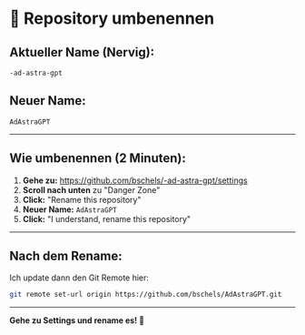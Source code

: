 # 🔄 Repository umbenennen

## Aktueller Name (Nervig):
`-ad-astra-gpt`

## Neuer Name:
`AdAstraGPT`

---

## Wie umbenennen (2 Minuten):

1. **Gehe zu:** https://github.com/bschels/-ad-astra-gpt/settings
2. **Scroll nach unten** zu "Danger Zone"
3. **Click:** "Rename this repository"
4. **Neuer Name:** `AdAstraGPT`
5. **Click:** "I understand, rename this repository"

---

## Nach dem Rename:

Ich update dann den Git Remote hier:

```bash
git remote set-url origin https://github.com/bschels/AdAstraGPT.git
```

---

**Gehe zu Settings und rename es! 🚀**

